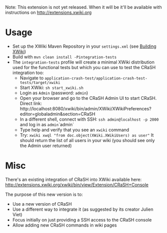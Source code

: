 Note: This extension is not yet released. When it will be it'll be available with instructions on http://extensions.xwiki.org

Usage
=====

* Set up the XWiki Maven Repository in your `settings.xml`
  (see [Building XWiki](http://dev.xwiki.org/xwiki/bin/view/Community/Building#HInstallingMaven))
* Build with `mvn clean install -Pintegration-tests`
* The `integration-tests` profile will create a minimal XWiki distribution used for the functional tests but which you
  can use to test the CRaSH integration too:
    * Navigate to `application-crash-test/application-crash-test-tests/target/xwiki`
    * Start XWiki: `sh start_xwiki.sh`
    * Login as `Admin` (password: `admin`)
    * Open your browser and go to the CRaSH Admin UI to start CRaSH.
      Direct link: http://localhost:8080/xwiki/bin/admin/XWiki/XWikiPreferences?editor=globaladmin&section=CRaSH
    * In a different shell, connect with SSH: `ssh admin@localhost -p 2000` and log in as `admin`\`admin`
    * Type help and verify that you see an `xwiki` command
    * Try: `xwiki xwql "from doc.object(XWiki.XWikiUsers) as user"` It should return the list of all users in your
      wiki (you should see only the Admin user returned)

Misc
====

There's an existing integration of CRaSH into XWiki available here: http://extensions.xwiki.org/xwiki/bin/view/Extension/CRaSH+Console

The purpose of this new version is to:
* Use a new version of CRaSH
* Use a different way to integrate it (as suggested by its creator Julien Viet)
* Focus initially on just providing a SSH access to the CRaSH console
* Allow adding new CRaSH commands in wiki pages
